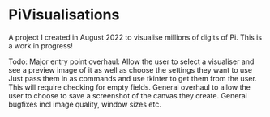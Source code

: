 # PiVisualisations

A project I created in August 2022 to visualise millions of digits of Pi. This is a work in progress!

Todo:
    Major entry point overhaul:
        Allow the user to select a visualiser and see a preview image of it as well as choose the settings they want to use
            Just pass them in as commands and use tkinter to get them from the user. This will require checking for empty fields.
    General overhaul to allow the user to choose to save a screenshot of the canvas they create.
    General bugfixes incl image quality, window sizes etc.
